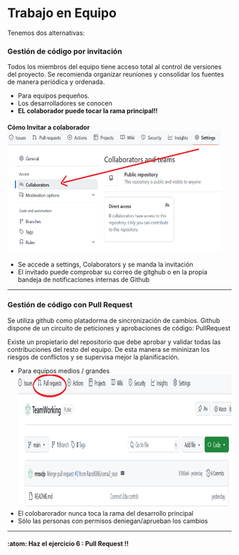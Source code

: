 # Trabajo en Equipo 

Tenemos dos alternativas:

### Gestión de código por invitación

Todos los miembros del equipo tiene acceso total al control de versiones
del proyecto. Se recomienda organizar reuniones y consolidar los fuentes
de manera periódica y ordenada.



- Para equipos pequeños.
- Los desarrolladores se conocen
- **EL colaborador puede tocar la rama principal!!**

#### Cómo Invitar a colaborador  <img src="/assets/collab.png" width="480" height="270"/>

- Se accede a settings, Colaborators y se manda la invitación
- El invitado puede comprobar su correo de gitghub o en la propia
bandeja de notificaciones internas de Github


---

### Gestión de código con Pull Request 

Se utiliza github como platadorma de sincronización de cambios.
Github dispone de un circuito de peticiones y aprobaciones de código: PullRequest

Existe un propietario del repositorio que debe aprobar y validar todas las contribuciones del resto del equipo.
De esta manera se mininizan los riesgos de conflictos y se supervisa mejor la planificación.

- Para equipos medios / grandes<img src="/assets/prstat.png" width="620" height="300"/>
- El colobarorador nunca toca la rama del desarrollo principal
- Sólo las personas con permisos deniegan/aprueban los cambios
  
---
#### :atom: Haz el ejercicio 6 : Pull Request !!
